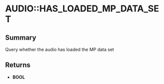 # AUDIO::HAS_LOADED_MP_DATA_SET

## Summary
Query whether the audio has loaded the MP data set

## Returns
* **BOOL**